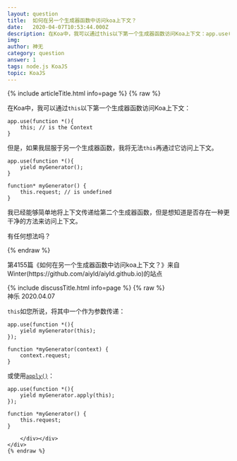 ```yaml
---
layout: question
title:  如何在另一个生成器函数中访问koa上下文？
date:   2020-04-07T10:53:44.000Z
description: 在Koa中，我可以通过this以下第一个生成器函数访问Koa上下文：app.use(function \*(){    this; // is the...
img: 
author: 神无
category: question
answer: 1
tags: node.js KoaJS
topic: KoaJS
---
```

<div class="article-root">
  <div class="article">
    {% include articleTitle.html info=page %}
    {% raw %}
    <div class="article-content"><p><font style="vertical-align: inherit;"><font style="vertical-align: inherit;">在Koa中，我可以通过</font></font><code>this</code><font style="vertical-align: inherit;"><font style="vertical-align: inherit;">以下</font><font style="vertical-align: inherit;">第一个生成器函数访问Koa上下文</font><font style="vertical-align: inherit;">：</font></font></p>

<pre><code>app.use(function *(){<font></font>
    this; // is the Context<font></font>
}<font></font>
</code></pre>

<p><font style="vertical-align: inherit;"><font style="vertical-align: inherit;">但是，如果我屈服于另一个生成器函数，我将无法</font></font><code>this</code><font style="vertical-align: inherit;"><font style="vertical-align: inherit;">再</font><font style="vertical-align: inherit;">通过它访问上下文</font><font style="vertical-align: inherit;">。</font></font></p>

<pre><code>app.use(function *(){<font></font>
    yield myGenerator();<font></font>
}<font></font>
<font></font>
function* myGenerator() {<font></font>
    this.request; // is undefined<font></font>
}<font></font>
</code></pre>

<p><font style="vertical-align: inherit;"><font style="vertical-align: inherit;">我已经能够简单地将上下文传递给第二个生成器函数，但是想知道是否存在一种更干净的方法来访问上下文。</font></font></p>

<p><font style="vertical-align: inherit;"><font style="vertical-align: inherit;">有任何想法吗？</font></font></p></div>
    {% endraw %}
  </div>
  <p class="winter_mark">第4155篇《如何在另一个生成器函数中访问koa上下文？》来自Winter(https://github.com/aiyld/aiyld.github.io)的站点</p>
  <div class="discuss-wrapper">
    {% include discussTitle.html info=page %}
    {% raw %}
    <div class="discuss-list">
    <div class="discuss-item">
        <div class="discuss-parent">
          <div class="discuss-meta">
            <span class="discuss-user">神乐</span>
            <span class="discuss-time">2020.04.07</span>
          </div>
          <div class="discuss-comment"><p><font style="vertical-align: inherit;"></font><code>this</code><font style="vertical-align: inherit;"><font style="vertical-align: inherit;">如您所说，将其中一个作为参数</font><font style="vertical-align: inherit;">传递</font><font style="vertical-align: inherit;">：</font></font></p>

<pre><code>app.use(function *(){<font></font>
    yield myGenerator(this);<font></font>
});<font></font>
<font></font>
function *myGenerator(context) {<font></font>
    context.request;<font></font>
}<font></font>
</code></pre>

<p><font style="vertical-align: inherit;"><font style="vertical-align: inherit;">或使用</font></font><a href="https://developer.mozilla.org/en-US/docs/Web/JavaScript/Reference/Global_Objects/Function/apply"><code>apply()</code></a><font style="vertical-align: inherit;"><font style="vertical-align: inherit;">：</font></font></p>

<pre><code>app.use(function *(){<font></font>
    yield myGenerator.apply(this);<font></font>
});<font></font>
<font></font>
function *myGenerator() {<font></font>
    this.request;<font></font>
}<font></font>
</code></pre></div>
        </div></div>
    </div>
    {% endraw %}
  </div>
<div>
